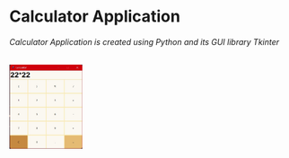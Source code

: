 # Calculator Application 

###### Calculator Application is created using Python and its GUI library Tkinter 

<img align="center" src="assets/cal.jpeg" alt="sakshichavre" height="150" width="130" />